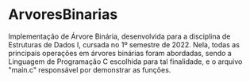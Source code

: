 # ArvoresBinarias
Implementação de Árvore Binária, desenvolvida para a disciplina de Estruturas de Dados I, cursada no 1º semestre de 2022. Nela, todas as principais operações em árvores binárias foram abordadas, sendo a Linguagem de Programação C escolhida para tal finalidade, e o arquivo "main.c" responsável por demonstrar as funções. 


